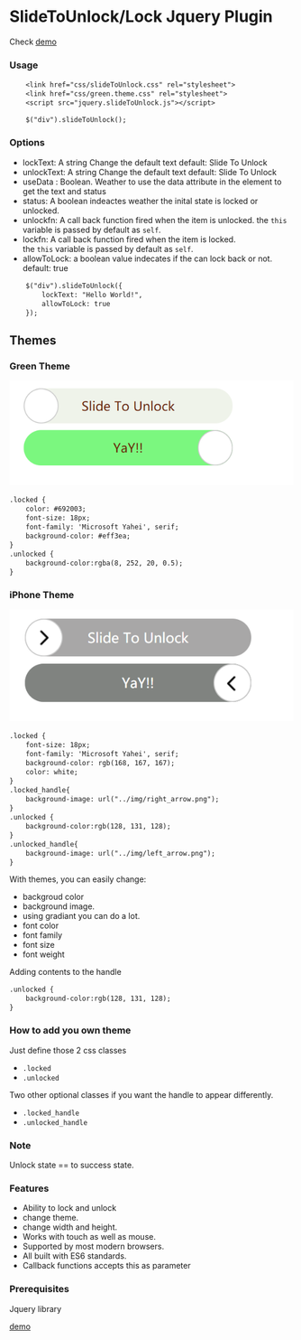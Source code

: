 # SlideToUnlock/Lock Jquery Plugin

Check [demo](http://wesamgerges.com/slidetounlock/)

### Usage
```
    <link href="css/slideToUnlock.css" rel="stylesheet">  
    <link href="css/green.theme.css" rel="stylesheet">  
    <script src="jquery.slideToUnlock.js"></script>  
```
```
    $("div").slideToUnlock();
```
### Options
* lockText: A string Change the default text
        default: Slide To Unlock
* unlockText: A string Change the default text
        default: Slide To Unlock       
* useData : Boolean. Weather to use the data attribute
        in the element to get the text and status
* status: A boolean indeactes weather the inital state
        is locked or unlocked.
* unlockfn: A call back function fired when the item is unlocked.
        the `this` variable is passed by default as `self`.
* lockfn: A call back function fired when the item is locked.       
        the `this` variable is passed by default as `self`.
* allowToLock: a boolean value indecates if the 
                can lock back or not.
        default: true      

```
    $("div").slideToUnlock({
        lockText: "Hello World!",
        allowToLock: true 
    });
```
## Themes

### Green Theme
![Green Theme](img/green_theme.PNG)
```
.locked {
    color: #692003;
    font-size: 18px;
    font-family: 'Microsoft Yahei', serif;      
    background-color: #eff3ea;   
}
.unlocked {
    background-color:rgba(8, 252, 20, 0.5);
}
```

### iPhone Theme
![iPhone Theme](img/iphone_theme.PNG)
```
.locked {
    font-size: 18px;
    font-family: 'Microsoft Yahei', serif;      
    background-color: rgb(168, 167, 167);   
    color: white;
}
.locked_handle{
    background-image: url("../img/right_arrow.png");  
}  
.unlocked {
    background-color:rgb(128, 131, 128);
}
.unlocked_handle{
    background-image: url("../img/left_arrow.png");   
}  
```

With themes, you can easily change:

* backgroud color
* background image.
* using gradiant you can do a lot.
* font color
* font family
* font size
* font weight

Adding contents to the handle
```
.unlocked {
    background-color:rgb(128, 131, 128);
}
```

### How to add you own theme
Just define those 2 css classes
* `.locked`
* `.unlocked`

Two other optional classes if you want the handle to 
appear differently.

* `.locked_handle`
* `.unlocked_handle`

### Note
Unlock state ==  to success state.

### Features
* Ability to lock and unlock
* change theme.
* change width and height.
* Works with touch as well as mouse.
* Supported by most modern browsers.
* All built with ES6 standards.
* Callback functions accepts this as parameter


### Prerequisites
Jquery library

[demo](http://wesamgerges.com/slidetounlock/)
